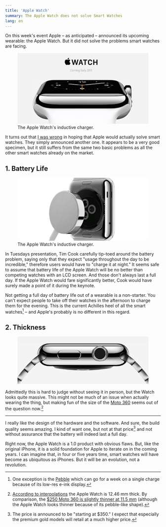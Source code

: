 ```yaml
---
title: 'Apple Watch'
summary: The Apple Watch does not solve Smart Watches
lang: en
---
```


On this week's event Apple – as anticipated – announced its upcoming wearable: the Apple Watch. But it did not solve the problems smart watches are facing.

<figure><img src='/images/Applewatch/Apple-Watch.png' /><figcaption>The Apple Watch's inductive charger.</figcaption></figure>


It turns out that [I was wrong](http://moehrenzahn.de/iWatch/) in hoping that Apple would actually solve smart watches. They simply announced another one. It appears to be a very good specimen, but it still suffers from the same two basic problems as all the other smart watches already on the market.

## 1. Battery Life

<figure><img src='/images/Applewatch/Apple-Watch-Charger.png' /><figcaption>The Apple Watch's inductive charger.</figcaption></figure>

In Tuesdays presentation, Tim Cook carefully tip-toed around the battery problem, saying only that they expect "usage throughout the day to be incredible," therefore users would have to "charge it at night." It seems safe to assume that battery life of the Apple Watch will be no better than competing watches with an LCD screen. And those don't always last a full day. If the Apple Watch would fare significantly better, Cook would have surely made a point of it during the keynote.

Not getting a full day of battery life out of a wearable is a non-starter. You can't expect people to take off their watches in the afternoon to charge them for the evening. This is the current Achilles heel of all the smart watches[^pebble] – and Apple's probably is no different in this regard.

[^pebble]: One exception is the [Pebble](https://getpebble.com/) which can go for a week on a single charge because of its low-res e-ink display.  

## 2. Thickness

<figure><img src='/images/Applewatch/Apple-Watch-Thickness.png'/></figure>

Admittedly this is hard to judge without seeing it in person, but the Watch looks quite massive. This might not be much of an issue when actually wearing the thing, but making fun of the size of the [Moto 360](https://moto360.motorola.com/) seems out of the question now.[^size]

[^size]: [According to interpolations](http://www.paulsprangers.com/2014/09/apple-watch-dimensions/) the Apple Watch is 12.46 mm thick. By comparison, the [$250 Moto 360 is slightly thinner at 11.5 mm](http://www.zdnet.com/moto-360-review-an-elegant-modern-timepiece-that-keeps-me-updated-all-day-long-7000033514/) (although the Apple Watch looks thinner because of its pebble-like shape).

----

I really like the design of the hardware and the software. And sure, the build quality seems amazing. I kind of want one, but not at that price[^price] and not without assurance that the battery will indeed last a full day.

[^price]: The price is announced to be "starting at $350." I expect that especially the premium gold models will retail at a much higher price.

Right now, the Apple Watch is a 1.0 product with obvious flaws. But, like the original iPhone, it is a solid foundation for Apple to iterate on in the coming years. I can imagine that, in four or five years time, smart watches will have become as ubiquitous as iPhones. But it will be an evolution, not a revolution.